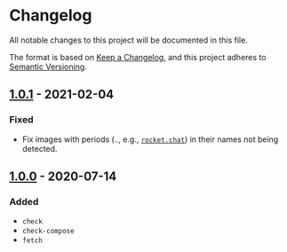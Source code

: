# Changelog
All notable changes to this project will be documented in this file.

The format is based on [Keep a Changelog](https://keepachangelog.com/en/1.0.0/),
and this project adheres to [Semantic Versioning](https://semver.org/spec/v2.0.0.html).

## [1.0.1] - 2021-02-04
### Fixed
- Fix images with periods (`.`, e.g., [`rocket.chat`](https://hub.docker.com/_/rocket-chat)) in their names not being detected.

## [1.0.0] - 2020-07-14
### Added
- `check`
- `check-compose`
- `fetch`

[1.0.1]: https://github.com/Y0hy0h/uptag/compare/v1.0.0...v1.0.1
[1.0.0]: https://github.com/Y0hy0h/uptag/releases/tag/v1.0.0